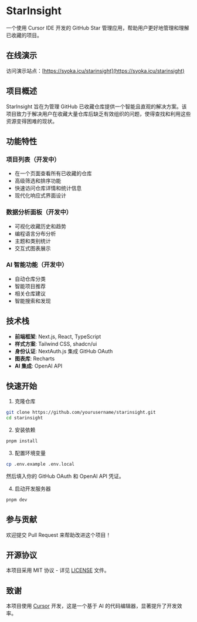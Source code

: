 # StarInsight

一个使用 Cursor IDE 开发的 GitHub Star 管理应用，帮助用户更好地管理和理解已收藏的项目。

## 在线演示

访问演示站点：[https://syoka.icu/starinsight](https://syoka.icu/starinsight)

## 项目概述

StarInsight 旨在为管理 GitHub 已收藏仓库提供一个智能且直观的解决方案。该项目致力于解决用户在收藏大量仓库后缺乏有效组织的问题，使得查找和利用这些资源变得困难的现状。


## 功能特性

### 项目列表（开发中）
- 在一个页面查看所有已收藏的仓库
- 高级筛选和排序功能
- 快速访问仓库详情和统计信息
- 现代化响应式界面设计

### 数据分析面板（开发中）
- 可视化收藏历史和趋势
- 编程语言分布分析
- 主题和类别统计
- 交互式图表展示

### AI 智能功能（开发中）
- 自动仓库分类
- 智能项目推荐
- 相关仓库建议
- 智能搜索和发现

## 技术栈

- **前端框架**: Next.js, React, TypeScript
- **样式方案**: Tailwind CSS, shadcn/ui
- **身份认证**: NextAuth.js 集成 GitHub OAuth
- **图表库**: Recharts
- **AI 集成**: OpenAI API

## 快速开始

1. 克隆仓库
```bash
git clone https://github.com/yourusername/starinsight.git
cd starinsight
```

2. 安装依赖
```bash
pnpm install
```

3. 配置环境变量
```bash
cp .env.example .env.local
```
然后填入你的 GitHub OAuth 和 OpenAI API 凭证。

4. 启动开发服务器
```bash
pnpm dev
```

## 参与贡献

欢迎提交 Pull Request 来帮助改进这个项目！

## 开源协议

本项目采用 MIT 协议 - 详见 [LICENSE](LICENSE) 文件。

## 致谢

本项目使用 [Cursor](https://cursor.sh) 开发，这是一个基于 AI 的代码编辑器，显著提升了开发效率。 